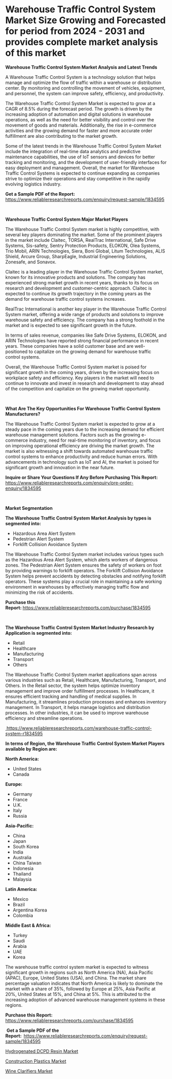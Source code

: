 <p><h1>Warehouse Traffic Control System Market Size Growing and Forecasted for period from 2024 - 2031 and provides complete market analysis of this market</h1></p><p><strong>Warehouse Traffic Control System Market Analysis and Latest Trends</strong></p>
<p><p>A Warehouse Traffic Control System is a technology solution that helps manage and optimize the flow of traffic within a warehouse or distribution center. By monitoring and controlling the movement of vehicles, equipment, and personnel, the system can improve safety, efficiency, and productivity.</p><p>The Warehouse Traffic Control System Market is expected to grow at a CAGR of 8.5% during the forecast period. The growth is driven by the increasing adoption of automation and digital solutions in warehouse operations, as well as the need for better visibility and control over the movement of goods and materials. Additionally, the rise in e-commerce activities and the growing demand for faster and more accurate order fulfillment are also contributing to the market growth.</p><p>Some of the latest trends in the Warehouse Traffic Control System Market include the integration of real-time data analytics and predictive maintenance capabilities, the use of IoT sensors and devices for better tracking and monitoring, and the development of user-friendly interfaces for easy deployment and management. Overall, the market for Warehouse Traffic Control Systems is expected to continue expanding as companies strive to optimize their operations and stay competitive in the rapidly evolving logistics industry.</p></p>
<p><strong>Get a Sample PDF of the Report:&nbsp;</strong> <a href="https://www.reliableresearchreports.com/enquiry/request-sample/1834595">https://www.reliableresearchreports.com/enquiry/request-sample/1834595</a></p>
<p>&nbsp;</p>
<p><strong>Warehouse Traffic Control System Major Market Players</strong></p>
<p><p>The Warehouse Traffic Control System market is highly competitive, with several key players dominating the market. Some of the prominent players in the market include Claitec, TORSA, RealTrac International, Safe Drive Systems, Sis-safety, Sentry Protection Products, ELOKON, Olea Systems, Trio Mobil, ARIN Technologies, Siera, Boni Global, Litum Technologies, ALIS Shield, Arcure Group, SharpEagle, Industrial Engineering Solutions, Zonesafe, and Sonavox.</p><p>Claitec is a leading player in the Warehouse Traffic Control System market, known for its innovative products and solutions. The company has experienced strong market growth in recent years, thanks to its focus on research and development and customer-centric approach. Claitec is expected to continue its growth trajectory in the coming years as the demand for warehouse traffic control systems increases.</p><p>RealTrac International is another key player in the Warehouse Traffic Control System market, offering a wide range of products and solutions to improve warehouse safety and efficiency. The company has a strong foothold in the market and is expected to see significant growth in the future.</p><p>In terms of sales revenue, companies like Safe Drive Systems, ELOKON, and ARIN Technologies have reported strong financial performance in recent years. These companies have a solid customer base and are well-positioned to capitalize on the growing demand for warehouse traffic control systems.</p><p>Overall, the Warehouse Traffic Control System market is poised for significant growth in the coming years, driven by the increasing focus on workplace safety and efficiency. Key players in the market will need to continue to innovate and invest in research and development to stay ahead of the competition and capitalize on the growing market opportunity.</p></p>
<p>&nbsp;</p>
<p><strong>What Are The Key Opportunities For Warehouse Traffic Control System Manufacturers?</strong></p>
<p><p>The Warehouse Traffic Control System market is expected to grow at a steady pace in the coming years due to the increasing demand for efficient warehouse management solutions. Factors such as the growing e-commerce industry, need for real-time monitoring of inventory, and focus on improving operational efficiency are driving the market growth. The market is also witnessing a shift towards automated warehouse traffic control systems to enhance productivity and reduce human errors. With advancements in technology such as IoT and AI, the market is poised for significant growth and innovation in the near future.</p></p>
<p><strong>Inquire or Share Your Questions If Any Before Purchasing This Report:</strong> <a href="https://www.reliableresearchreports.com/enquiry/pre-order-enquiry/1834595">https://www.reliableresearchreports.com/enquiry/pre-order-enquiry/1834595</a></p>
<p>&nbsp;</p>
<p><strong>Market Segmentation</strong></p>
<p><strong>The Warehouse Traffic Control System Market Analysis by types is segmented into:</strong></p>
<p><ul><li>Hazardous Area Alert System</li><li>Pedestrian Alert System</li><li>Forklift Collision Avoidance System</li></ul></p>
<p><p>The Warehouse Traffic Control System market includes various types such as the Hazardous Area Alert System, which alerts workers of dangerous zones. The Pedestrian Alert System ensures the safety of workers on foot by providing warnings to forklift operators. The Forklift Collision Avoidance System helps prevent accidents by detecting obstacles and notifying forklift operators. These systems play a crucial role in maintaining a safe working environment in warehouses by effectively managing traffic flow and minimizing the risk of accidents.</p></p>
<p><strong>Purchase this Report:&nbsp;</strong><a href="https://www.reliableresearchreports.com/purchase/1834595">https://www.reliableresearchreports.com/purchase/1834595</a></p>
<p>&nbsp;</p>
<p><strong>The Warehouse Traffic Control System Market Industry Research by Application is segmented into:</strong></p>
<p><ul><li>Retail</li><li>Healthcare</li><li>Manufacturing</li><li>Transport</li><li>Others</li></ul></p>
<p><p>The Warehouse Traffic Control System market applications span across various industries such as Retail, Healthcare, Manufacturing, Transport, and Others. In the Retail sector, the system helps optimize inventory management and improve order fulfillment processes. In Healthcare, it ensures efficient tracking and handling of medical supplies. In Manufacturing, it streamlines production processes and enhances inventory management. In Transport, it helps manage logistics and distribution processes. In other industries, it can be used to improve warehouse efficiency and streamline operations.</p></p>
<p><a href="https://www.reliableresearchreports.com/warehouse-traffic-control-system-r1834595">&nbsp;https://www.reliableresearchreports.com/warehouse-traffic-control-system-r1834595</a></p>
<p><strong>In terms of Region, the Warehouse Traffic Control System Market Players available by Region are:</strong></p>
<p>
    <p> <strong> North America: </strong>
        <ul>
            <li>United States</li>
            <li>Canada</li>
        </ul>
        </p> 
    <p> <strong> Europe: </strong>
        <ul>
            <li>Germany</li>
            <li>France</li>
            <li>U.K.</li>
            <li>Italy</li>
            <li>Russia</li>
        </ul>
        </p> 
    <p> <strong> Asia-Pacific: </strong>
        <ul>
            <li>China</li>
            <li>Japan</li>
            <li>South Korea</li>
            <li>India</li>
            <li>Australia</li>
            <li>China Taiwan</li>
            <li>Indonesia</li>
            <li>Thailand</li>
            <li>Malaysia</li>
        </ul>
        </p> 
    <p> <strong> Latin America: </strong>
        <ul>
            <li>Mexico</li>
            <li>Brazil</li>
            <li>Argentina Korea</li>
            <li>Colombia</li>
        </ul>
        </p> 
    <p> <strong> Middle East & Africa: </strong>
        <ul>
            <li>Turkey</li>
            <li>Saudi</li>
            <li>Arabia</li>
            <li>UAE</li>
            <li>Korea</li>
        </ul>
    </p>
    </p>
<p><p>The warehouse traffic control system market is expected to witness significant growth in regions such as North America (NA), Asia Pacific (APAC), Europe, United States (USA), and China. The market share percentage valuation indicates that North America is likely to dominate the market with a share of 35%, followed by Europe at 25%, Asia Pacific at 20%, United States at 15%, and China at 5%. This is attributed to the increasing adoption of advanced warehouse management systems in these regions.</p></p>
<p><strong>Purchase this Report: </strong><a href="https://www.reliableresearchreports.com/purchase/1834595">https://www.reliableresearchreports.com/purchase/1834595</a></p>
<p>&nbsp;<strong>Get a Sample PDF of the Report:&nbsp;&nbsp;</strong><a href="https://www.reliableresearchreports.com/enquiry/request-sample/1834595">https://www.reliableresearchreports.com/enquiry/request-sample/1834595</a></p>
<p><strong></strong></p>
<p><p><a href="https://automatic-knee-4c7.notion.site/Hydrogenated-DCPD-Resin-Market-Competitive-Analysis-Market-Trends-and-Forecast-to-2031-8f79bb348d4d44548cdaeb33cd4d1bf4">Hydrogenated DCPD Resin Market</a></p><p><a href="https://issuu.com/reportprime-2/docs/construction-plastics-market-size-2030.pptx">Construction Plastics Market</a></p><p><a href="https://sulfuric-clavicle-d39.notion.site/Analyzing-Wine-Clarifiers-Market-Global-Industry-Perspective-and-Forecast-2024-to-2031-9c2376717b054cd58f5b1b990ad16be9">Wine Clarifiers Market</a></p></p>